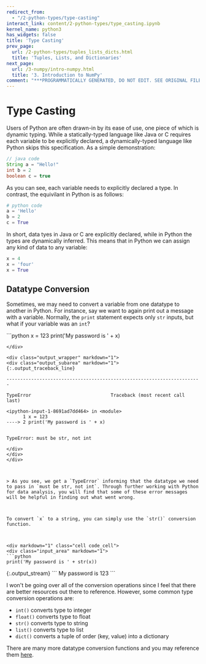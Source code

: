 ```yaml
---
redirect_from:
  - "/2-python-types/type-casting"
interact_link: content/2-python-types/type_casting.ipynb
kernel_name: python3
has_widgets: false
title: 'Type Casting'
prev_page:
  url: /2-python-types/tuples_lists_dicts.html
  title: 'Tuples, Lists, and Dictionaries'
next_page:
  url: /3-numpy/intro-numpy.html
  title: '3. Introduction to NumPy'
comment: "***PROGRAMMATICALLY GENERATED, DO NOT EDIT. SEE ORIGINAL FILES IN /content***"
---
```



# Type Casting




Users of Python are often drawn-in by its ease of use, one piece of which is dynamic typing. While a statically-typed language like Java or C requires each variable to be explicitly declared, a dynamically-typed language like Python skips this specification. As a simple demonstration:



```java
// java code
String a = "Hello!"
int b = 2
boolean c = true
```



As you can see, each variable needs to explicitly declared a type. In contrast, the equivilant in Python is as follows:



```python
# python code
a = 'Hello'
b = 2
c = True
```



In short, data tyes in Java or C are explicitly declared, while in Python the types are dynamically inferred. This means that in Python we can assign any kind of data to any variable:



```python
x = 4
x = 'four'
x = True
```



## Datatype Conversion

Sometimes, we may need to convert a variable from one datatype to another in Python. For instance, say we want to again print out a message with a variable. Normally, the `print` statement expects only `str` inputs, but what if your variable was an `int`?



<div markdown="1" class="cell code_cell">
<div class="input_area" markdown="1">
```python
x = 123
print('My password is ' + x)

```
</div>

<div class="output_wrapper" markdown="1">
<div class="output_subarea" markdown="1">
{:.output_traceback_line}
```

    -----------------------------------------------------------------------

    TypeError                             Traceback (most recent call last)

    <ipython-input-1-8691ad7dd464> in <module>
          1 x = 123
    ----> 2 print('My password is ' + x)
    

    TypeError: must be str, not int


```
</div>
</div>
</div>



> As you see, we get a `TypeError` informing that the datatype we need to pass in `must be str, not int`. Through further working with Python for data analysis, you will find that some of these error messages will be helpful in finding out what went wrong.



To convert `x` to a string, you can simply use the `str()` conversion function.



<div markdown="1" class="cell code_cell">
<div class="input_area" markdown="1">
```python
print('My password is ' + str(x))

```
</div>

<div class="output_wrapper" markdown="1">
<div class="output_subarea" markdown="1">
{:.output_stream}
```
My password is 123
```
</div>
</div>
</div>



I won't be going over all of the conversion operations since I feel that there are better resources out there to reference. However, some common type conversion operations are:

- `int()` converts type to integer
- `float()` converts type to float
- `str()` converts type to string
- `list()` converts  type to list
- `dict()` converts a tuple of order (key, value) into a dictionary

There are many more datatype conversion functions and you may reference them [here](https://www.geeksforgeeks.org/type-conversion-python/).

